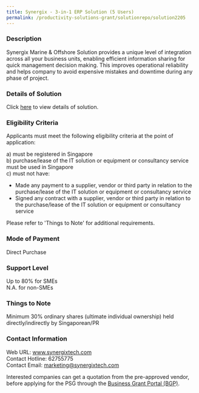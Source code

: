 ```yaml
---
title: Synergix - 3-in-1 ERP Solution (5 Users)
permalink: /productivity-solutions-grant/solutionrepo/solution2205
---
```


### Description

Synergix Marine & Offshore Solution provides a unique level of integration across all your business units, enabling efficient information sharing for quick management decision making. This improves operational reliability and helps company to avoid expensive mistakes and downtime during any phase of project.

### Details of Solution

Click <a href='https://www.gobusiness.gov.sg/images/psg/SynergixTech20200785_Desensitised_Annex_3_Part_1.pdf' target='_blank'>here</a> to view details of solution.

### Eligibility Criteria

Applicants must meet the following eligibility criteria at the point of application:

a) must be registered in Singapore <br>
b) purchase/lease of the IT solution or equipment or consultancy service must be used in Singapore <br>
c) must not have:
- Made any payment to a supplier, vendor or third party in relation to the purchase/lease of the IT solution or equipment or consultancy service
- Signed any contract with a supplier, vendor or third party in relation to the purchase/lease of the IT solution or equipment or consultancy service

Please refer to 'Things to Note' for additional requirements.

### Mode of Payment
Direct Purchase

### Support Level
Up to 80% for SMEs <br>
N.A. for non-SMEs

### Things to Note
Minimum 30% ordinary shares (ultimate individual ownership) held directly/indirectly by Singaporean/PR

### Contact Information
Web URL: www.synergixtech.com <br>Contact Hotline: 62755775 <br>Contact Email: marketing@synergixtech.com <br>

Interested companies can get a quotation from the pre-approved vendor, before applying for the PSG through the <a target='_blank' href='https://www.businessgrants.gov.sg/'>Business Grant Portal (BGP)</a>.
